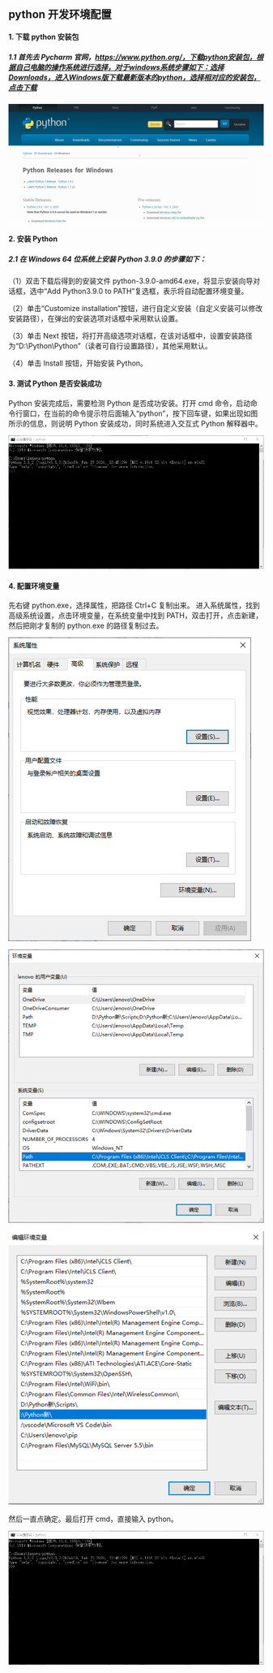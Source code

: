 ## python 开发环境配置

#### 1. 下载 python 安装包

##### 1.1 首先去 Pycharm 官网，https://www.python.org/，下载python安装包，根据自己电脑的操作系统进行选择，对于windows系统步骤如下：选择Downloads，进入Windows版下载最新版本的python，选择相对应的安装包，点击下载

![](https://github.com/qiweiyang123/IMG/raw/main/1.png)

#### 2. 安装 Python

##### 2.1 在 Windows 64 位系统上安装 Python 3.9.0 的步骤如下：

（1）双击下载后得到的安装文件 python-3.9.0-amd64.exe，将显示安装向导对话框，选中“Add Python3.9.0 to PATH”复选框，表示将自动配置环境变量。

（2）单击“Customize installation”按钮，进行自定义安装（自定义安装可以修改安装路径），在弹出的安装选项对话框中采用默认设置。

（3）单击 Next 按钮，将打开高级选项对话框，在该对话框中，设置安装路径为“D:\Python\Python”（读者可自行设置路径），其他采用默认。

（4）单击 Install 按钮，开始安装 Python。

#### 3. 测试 Python 是否安装成功
Python 安装完成后，需要检测 Python 是否成功安装。打开 cmd 命令，启动命令行窗口，在当前的命令提示符后面输入“python”，按下回车键，如果出现如图所示的信息，则说明 Python 安装成功，同时系统进入交互式 Python 解释器中。
  
![](https://github.com/qiweiyang123/IMG/raw/main/2.png)

#### 4. 配置环境变量

先右键 python.exe，选择属性，把路径 Ctrl+C 复制出来。
进入系统属性，找到高级系统设置，点击环境变量，在系统变量中找到 PATH，双击打开，点击新建，然后把刚才复制的 python.exe 的路径复制过去。

![](https://github.com/qiweiyang123/IMG/raw/main/3.png)

![](https://github.com/qiweiyang123/IMG/raw/main/4.png)

![](https://github.com/qiweiyang123/IMG/raw/main/5.png)

然后一直点确定。最后打开 cmd，直接输入 python。

![](https://github.com/qiweiyang123/IMG/raw/main/2.png)
